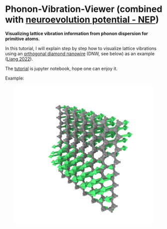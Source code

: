 # Phonon-Vibration-Viewer (combined with [neuroevolution potential - NEP](https://gpumd.org/nep/index.html))
**Visualizing lattice vibration information from phonon dispersion for primitive atoms.**

In this tutorial, I will explain step by step how to visualize lattice vibrations using an [orthogonal diamond nanowire](https://www.sciencedirect.com/science/article/pii/S2542529322001031) (DNW, see below) as an example ([Liang 2022](https://www.sciencedirect.com/science/article/pii/S2542529322001031)).

The [tutorial](https://github.com/Tingliangstu/Phonon-Vibration-Viewer/blob/main/calculate%20phonon%20dispersion/Phonon-Vibration-Viewer.ipynb) is jupyter notebook, hope one can enjoy it.

Example:

<p align="center"><img src="https://raw.githubusercontent.com/Tingliangstu/Phonon-Vibration-Viewer/main/figure/ovito2.png" alt="ovito2" width="450"></p>


